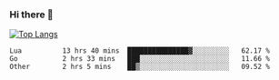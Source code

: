 ### Hi there 👋

<!--
**3Xpl0it3r/3Xpl0it3r** is a ✨ _special_ ✨ repository because its `README.md` (this file) appears on your GitHub profile.

Here are some ideas to get you started:

- 🔭 I’m currently working on ...
- 🌱 I’m currently learning ...
- 👯 I’m looking to collaborate on ...
- 🤔 I’m looking for help with ...
- 💬 Ask me about ...
- 📫 How to reach me: ...
- 😄 Pronouns: ...
- ⚡ Fun fact: ...
-->


[![Top Langs](https://github-readme-stats.vercel.app/api/top-langs/?username=3Xpl0it3r&layout=compact)](https://github.com/3Xpl0it3r/3Xpl0it3r)

<!--START_SECTION:waka-->

```text
Lua          13 hrs 40 mins  ███████████████▓░░░░░░░░░   62.17 %
Go           2 hrs 33 mins   ███░░░░░░░░░░░░░░░░░░░░░░   11.66 %
Other        2 hrs 5 mins    ██▒░░░░░░░░░░░░░░░░░░░░░░   09.52 %
```

<!--END_SECTION:waka-->
